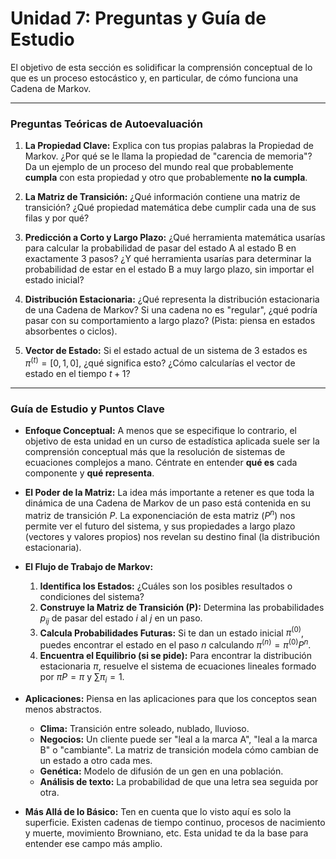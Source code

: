 # Unidad 7: Preguntas y Guía de Estudio

El objetivo de esta sección es solidificar la comprensión conceptual de lo que es un proceso estocástico y, en particular, de cómo funciona una Cadena de Markov.

---

### Preguntas Teóricas de Autoevaluación

1.  **La Propiedad Clave:** Explica con tus propias palabras la Propiedad de Markov. ¿Por qué se le llama la propiedad de "carencia de memoria"? Da un ejemplo de un proceso del mundo real que probablemente **cumpla** con esta propiedad y otro que probablemente **no la cumpla**.

2.  **La Matriz de Transición:** ¿Qué información contiene una matriz de transición? ¿Qué propiedad matemática debe cumplir cada una de sus filas y por qué?

3.  **Predicción a Corto y Largo Plazo:** ¿Qué herramienta matemática usarías para calcular la probabilidad de pasar del estado A al estado B en exactamente 3 pasos? ¿Y qué herramienta usarías para determinar la probabilidad de estar en el estado B a muy largo plazo, sin importar el estado inicial?

4.  **Distribución Estacionaria:** ¿Qué representa la distribución estacionaria de una Cadena de Markov? Si una cadena no es "regular", ¿qué podría pasar con su comportamiento a largo plazo? (Pista: piensa en estados absorbentes o ciclos).

5.  **Vector de Estado:** Si el estado actual de un sistema de 3 estados es $\pi^{(t)} = [0, 1, 0]$, ¿qué significa esto? ¿Cómo calcularías el vector de estado en el tiempo $t+1$?

---

### Guía de Estudio y Puntos Clave

*   **Enfoque Conceptual:** A menos que se especifique lo contrario, el objetivo de esta unidad en un curso de estadística aplicada suele ser la comprensión conceptual más que la resolución de sistemas de ecuaciones complejos a mano. Céntrate en entender **qué es** cada componente y **qué representa**.

*   **El Poder de la Matriz:** La idea más importante a retener es que toda la dinámica de una Cadena de Markov de un paso está contenida en su matriz de transición $P$. La exponenciación de esta matriz ($P^n$) nos permite ver el futuro del sistema, y sus propiedades a largo plazo (vectores y valores propios) nos revelan su destino final (la distribución estacionaria).

*   **El Flujo de Trabajo de Markov:**
    1.  **Identifica los Estados:** ¿Cuáles son los posibles resultados o condiciones del sistema?
    2.  **Construye la Matriz de Transición (P):** Determina las probabilidades $p_{ij}$ de pasar del estado $i$ al $j$ en un paso.
    3.  **Calcula Probabilidades Futuras:** Si te dan un estado inicial $\pi^{(0)}$, puedes encontrar el estado en el paso $n$ calculando $\pi^{(n)} = \pi^{(0)} P^n$.
    4.  **Encuentra el Equilibrio (si se pide):** Para encontrar la distribución estacionaria $\pi$, resuelve el sistema de ecuaciones lineales formado por $\pi P = \pi$ y $\sum \pi_i = 1$.

*   **Aplicaciones:** Piensa en las aplicaciones para que los conceptos sean menos abstractos.
    *   **Clima:** Transición entre soleado, nublado, lluvioso.
    *   **Negocios:** Un cliente puede ser "leal a la marca A", "leal a la marca B" o "cambiante". La matriz de transición modela cómo cambian de un estado a otro cada mes.
    *   **Genética:** Modelo de difusión de un gen en una población.
    *   **Análisis de texto:** La probabilidad de que una letra sea seguida por otra.

*   **Más Allá de lo Básico:** Ten en cuenta que lo visto aquí es solo la superficie. Existen cadenas de tiempo continuo, procesos de nacimiento y muerte, movimiento Browniano, etc. Esta unidad te da la base para entender ese campo más amplio.
